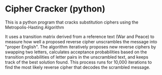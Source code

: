 # Cipher Cracker (python)

This is a python program that cracks substitution ciphers using the Metropolis-Hasting Algorithm

It uses a transition matrix derived from a reference text (War and Peace) to measure how well a proposed reverse cipher unscrambles the message into "proper English". The algorithm iteratively proposes new reverse ciphers by swapping two letters, calculates acceptance probabilities based on the transition probabilities of letter pairs in the unscrambled text, and keeps track of the best solution found. This process runs for 10,000 iterations to find the most likely reverse cipher that decodes the scrambled message.
